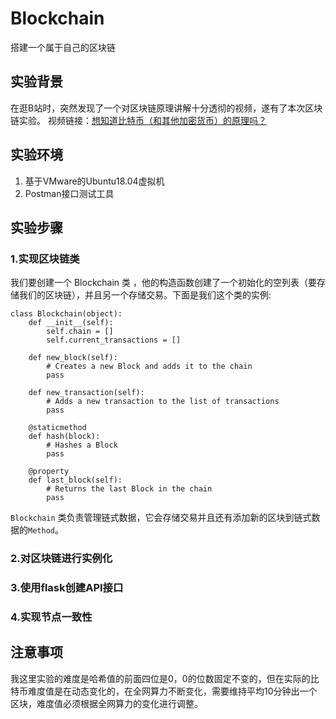 # Blockchain
搭建一个属于自己的区块链

## 实验背景
在逛B站时，突然发现了一个对区块链原理讲解十分透彻的视频，遂有了本次区块链实验。
视频链接：[想知道比特币（和其他加密货币）的原理吗？](https://www.bilibili.com/video/av12465079)

## 实验环境
1.	基于VMware的Ubuntu18.04虚拟机
2.	Postman接口测试工具

## 实验步骤

### 1.实现区块链类
我们要创建一个 Blockchain 类 ，他的构造函数创建了一个初始化的空列表（要存储我们的区块链），并且另一个存储交易。下面是我们这个类的实例:
```
class Blockchain(object):
    def __init__(self):
        self.chain = []
        self.current_transactions = []
        
    def new_block(self):
        # Creates a new Block and adds it to the chain
        pass
    
    def new_transaction(self):
        # Adds a new transaction to the list of transactions
        pass
    
    @staticmethod
    def hash(block):
        # Hashes a Block
        pass

    @property
    def last_block(self):
        # Returns the last Block in the chain
        pass
```
`Blockchain` 类负责管理链式数据，它会存储交易并且还有添加新的区块到链式数据的`Method`。

### 2.对区块链进行实例化
### 3.使用flask创建API接口
### 4.实现节点一致性

## 注意事项
我这里实验的难度是哈希值的前面四位是0，0的位数固定不变的，但在实际的比特币难度值是在动态变化的，在全网算力不断变化，需要维持平均10分钟出一个区块，难度值必须根据全网算力的变化进行调整。
